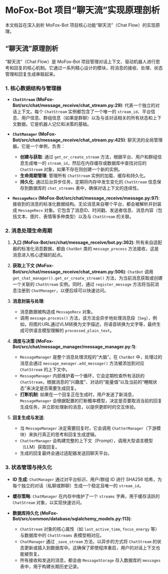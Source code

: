 # MoFox-Bot 项目“聊天流”实现原理剖析

本文档旨在深入剖析 MoFox-Bot 项目核心功能“聊天流”（Chat Flow）的实现原理。

## “聊天流”原理剖析

“聊天流”（Chat Flow）是 MoFox-Bot 项目管理对话上下文、驱动机器人进行思考和回复的核心机制。它通过一系列精心设计的模块，将消息的接收、处理、状态管理和回复生成串联起来。

### 1. 核心数据结构与管理器

*   **`ChatStream` (MoFox-Bot/src/chat/message_receive/chat_stream.py:29)**: 代表一个独立的对话上下文。每个 `ChatStream` 实例都包含了一个唯一的 `stream_id`、平台信息、用户信息、群组信息（如果是群聊）以及与该对话相关的所有状态和上下文数据。它是机器人记忆和决策的基础。

*   **`ChatManager` (MoFox-Bot/src/chat/message_receive/chat_stream.py:425)**: 聊天流的全局管理器。它是一个单例，负责：
    *   **创建与获取**: 通过 `get_or_create_stream` 方法，根据平台、用户和群组信息生成唯一的 `stream_id`，然后在内存缓存或数据库中查找对应的 `ChatStream` 对象，如果不存在则创建一个新的实例。
    *   **生命周期管理**: 管理所有 `ChatStream` 实例的加载、缓存和持久化。
    *   **持久化**: 通过后台异步任务，定期将内存中发生变化的 `ChatStream` 信息保存到数据库的 `chat_streams` 表中，确保对话上下文的连续性。

*   **`MessageRecv` (MoFox-Bot/src/chat/message_receive/message.py:97)**: 接收到的消息的标准化数据结构。无论消息来自哪个平台，都会被解析并封装成 `MessageRecv` 对象。它包含了消息ID、时间戳、发送者信息、消息内容（包括文本、图片、表情等多种类型）以及与 `ChatStream` 的关联。

### 2. 消息处理生命周期

1.  **入口 (MoFox-Bot/src/chat/message_receive/bot.py:362)**: 所有来自适配器的标准化消息数据，都由 `ChatBot` 类的 `message_process` 方法接收，这是消息进入核心逻辑的起点。

2.  **获取上下文 (MoFox-Bot/src/chat/message_receive/chat_stream.py:506)**: `ChatBot` 调用 `get_chat_manager().get_or_create_stream()` 方法，为当前消息获取或创建一个关联的 `ChatStream` 实例。同时，通过 `register_message` 方法将当前消息注册到 `ChatManager`，以便后续可以快速访问。

3.  **消息封装与处理**:
    *   消息数据被构造成 `MessageRecv` 对象。
    *   调用 `message.process()` 方法，该方法会异步地处理消息段（`Seg`），例如，将图片URL通过VLM转换为文字描述，将语音转换为文字等，最终生成可供语言模型理解的 `processed_plain_text`。

4.  **调度与决策 (MoFox-Bot/src/chat/message_manager/message_manager.py:1)**:
    *   `MessageManager` 是整个消息处理流程的“大脑”。在 `ChatBot` 中，处理过的消息会通过 `message_manager.add_message()` 方法被添加到对应 `ChatStream` 的上下文中。
    *   `MessageManager` 内部维护着一个循环，它会定期检查所有活跃的 `ChatStream`，根据消息的“兴趣度”、对话的“能量值”以及当前的“睡眠状态”来决定是否需要生成回复。
    *   **打断机制**: 如果在一个回复正在生成时，用户发送了新消息，`MessageManager` 会根据配置的打断概率模型，决定是否要取消当前的回复生成任务，并立即处理新的消息，以提供更即时的交互体验。

5.  **回复生成与发送**:
    *   当 `MessageManager` 决定需要回复时，它会调用 `ChatterManager`（下游模块）来执行真正的思考和回复生成逻辑。
    *   `ChatterManager` 会构建完整的上下文（Prompt），调用大型语言模型（LLM）获取回复。
    *   生成的回复最终会通过适配器发送回聊天平台。

### 3. 状态管理与持久化

*   **ID 生成**: `ChatManager` 通过对平台标识、用户/群组 ID 进行 SHA256 哈希，为每个独立的对话（私聊或群聊）生成一个稳定且唯一的 `stream_id`。

*   **缓存策略**: `ChatManager` 在内存中维护了一个 `streams` 字典，用于缓存活跃的 `ChatStream` 对象，以实现快速访问。

*   **数据库持久化 (MoFox-Bot/src/common/database/sqlalchemy_models.py:113)**:
    *   `ChatStream` 对象的核心属性（如 `last_active_time`, `focus_energy` 等）与数据库中的 `ChatStreams` 表模型相对应。
    *   `ChatManager` 通过 `_save_stream` 方法，以异步的方式将 `ChatStream` 的状态更新或插入到数据库中。这确保了即使程序重启，用户的对话上下文也能被恢复。
    *   所有接收和发送的消息，都会由 `MessageStorage` 存入数据库的 `messages` 表中，用于构建长期历史记录。
